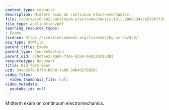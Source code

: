 ```yaml
---
content_type: resource
description: Midterm exam on continuum electromechanics.
file: /courses/6-642-continuum-electromechanics-fall-2008/34ace57067f9b6487a8639b4d270820c_midterm.pdf
file_type: application/pdf
learning_resource_types:
- Exams
license: https://creativecommons.org/licenses/by-nc-sa/4.0/
ocw_type: OCWFile
parent_title: Exams
parent_type: CourseSection
parent_uid: c79dfee2-8a69-f34e-63a9-0eb22b29ad03
resourcetype: Document
title: Mid-Term Exam
uid: 34ace570-67f9-b648-7a86-39b4d270820c
video_files:
  video_thumbnail_file: null
video_metadata:
  youtube_id: null
---
```

Midterm exam on continuum electromechanics.